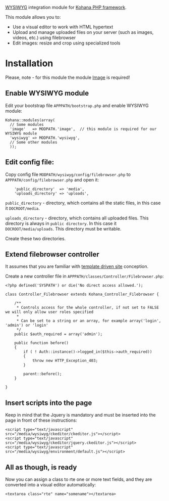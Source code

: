 [WYSIWYG](http://ckeditor.com/) integration module
for [Kohana PHP framework](http://kohanaframework.org).

This module allows you to:
* Use a visual editor to work with HTML hypertext
* Upload and manage uploaded files on your server (such as images, videos, etc.)
using filebrowser
* Edit images: resize and crop using specialized tools

# Installation

Please, note - for this module the module [Image](https://github.com/kohana/image) is required!

## Enable WYSIWYG module

Edit your bootstrap file `APPPATH/bootstrap.php` and enable WYSIWYG module:

~~~
Kohana::modules(array(
  // Some modules
  'image'   => MODPATH.'image',  // this module is required for our WYSIWYG module
  'wysiwyg' => MODPATH.'wysiwyg',
  // Some other modules
  ));
~~~

## Edit config file:

Copy config file `MODPATH/wysiwyg/config/filebrowser.php`
to `APPPATH/config/filebrowser.php` and open it:

~~~
	'public_directory'  => 'media',
	'uploads_directory' => 'uploads',
~~~

`public_directory` - directory, which contains all the static files, in this case
it `DOCROOT/media`.

`uploads_directory` - directory, which contains all uploaded files. This
directory is always in `public directory`. In this case it `DOCROOT/media/uploads`.
This directory must be writable.

Create these two directories.

## Extend filebrowser controller

It assumes that you are familiar with [template driven site](http://ckeditor.com)
conception.

Create a new controller file in `APPPATH/classes/Controller/Filebrowser.php`:

~~~
<?php defined('SYSPATH') or die('No direct access allowed.');

class Controller_Filebrowser extends Kohana_Controller_Filebrowser {

	/**
	 * Controls access for the whole controller, if not set to FALSE we will only allow user roles specified
	 *
	 * Can be set to a string or an array, for example array('login', 'admin') or 'login'
	 */
	public $auth_required = array('admin');

	public function before()
	{
		if ( ! Auth::instance()->logged_in($this->auth_required))
		{
			throw new HTTP_Exception_403;
		}

		parent::before();
	}

}
~~~

## Insert scripts into the page

Keep in mind that the Jquery is mandatory and must be inserted into the page
in front of these instructions:

~~~
<script type="text/javascript" src="/media/wysiwyg/ckeditor/ckeditor.js"></script>
<script type="text/javascript" src="/media/wysiwyg/ckeditor/jquery.ckeditor.js"></script>
<script type="text/javascript" src="/media/wysiwyg/environment/default.js"></script>
~~~

## All as though, is ready

Now you can assign a class to rte one or more text fields, and they are converted
into a visual editor automatically:

~~~
<textarea class="rte" name="somename"></textarea>
~~~